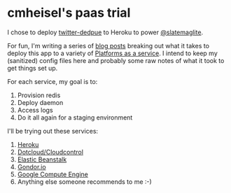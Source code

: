 cmheisel's paas trial
=========================

I chose to deploy [twitter-dedpue](http://github.com/cmheisel/twitter-dedupe) to Heroku to power [@slatemaglite](https://twitter.com/slatemaglite).

For fun, I'm writing a series of [blog posts](http://chrisheisel.com) breaking out what it takes to deploy this app to a variety of [Platforms as a service](http://en.wikipedia.org/wiki/Platform_as_a_service). I intend to keep my (sanitized) config files here and probably some raw notes of what it took to get things set up.

For each service, my goal is to:
1. Provision redis
2. Deploy daemon
3. Access logs
4. Do it all again for a staging environment

I'll be trying out these services:

1. [Heroku](http://www.heroku.com)
2. [Dotcloud/Cloudcontrol](https://www.dotcloud.com/)
3. [Elastic Beanstalk](http://aws.amazon.com/elasticbeanstalk/)
4. [Gondor.io](https://gondor.io/)
5. [Google Compute Engine](https://cloud.google.com/compute/)
6. Anything else someone recommends to me :-)
